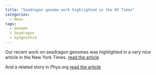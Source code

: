 ```yaml
---
title: "Seadragon genome work highlighted in the NY Times"
categories:
  - News
tags:
  - Genome
  - Seadragon
  - Syngnathid
---
```


Our recent work on seadragon genomes was highlighted in a very nice article in the New York Times. 
[read the article](https://www.nytimes.com/2022/07/07/science/seadragons-leafy-weedy.html)

And a related story in Phys.org
[read the article](https://phys.org/news/2022-06-sea-dragons-genes-clues-distinctive.html)